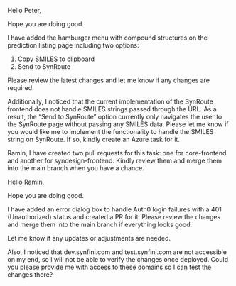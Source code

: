 Hello Peter,

Hope you are doing good.

I have added the hamburger menu with compound structures on the prediction listing page including two options:

1. Copy SMILES to clipboard
2. Send to SynRoute

Please review the latest changes and let me know if any changes are required.

Additionally, I noticed that the current implementation of the SynRoute frontend does not handle SMILES strings passed through the URL. As a result, the “Send to SynRoute” option currently only navigates the user to the SynRoute page without passing any SMILES data. Please let me know if you would like me to implement the functionality to handle the SMILES string on SynRoute. If so, kindly create an Azure task for it.

Ramin, I have created two pull requests for this task: one for core-frontend and another for syndesign-frontend. Kindly review them and merge them into the main branch when you have a chance.


Hello Ramin,

Hope you are doing good.

I have added an error dialog box to handle Auth0 login failures with a 401 (Unauthorized) status and created a PR for it. Please review the changes and merge them into the main branch if everything looks good.

Let me know if any updates or adjustments are needed.

Also, I noticed that dev.synfini.com and test.synfini.com are not accessible on my end, so I will not be able to verify the changes once deployed. Could you please provide me with access to these domains so I can test the changes there?



